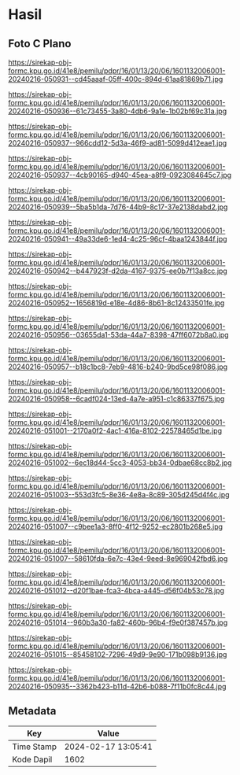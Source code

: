 # Hasil

## Foto C Plano

https://sirekap-obj-formc.kpu.go.id/41e8/pemilu/pdpr/16/01/13/20/06/1601132006001-20240216-050931--cd45aaaf-05ff-400c-894d-61aa81869b71.jpg

https://sirekap-obj-formc.kpu.go.id/41e8/pemilu/pdpr/16/01/13/20/06/1601132006001-20240216-050936--61c73455-3a80-4db6-9a1e-1b02bf69c31a.jpg

https://sirekap-obj-formc.kpu.go.id/41e8/pemilu/pdpr/16/01/13/20/06/1601132006001-20240216-050937--966cdd12-5d3a-46f9-ad81-5099d412eae1.jpg

https://sirekap-obj-formc.kpu.go.id/41e8/pemilu/pdpr/16/01/13/20/06/1601132006001-20240216-050937--4cb90165-d940-45ea-a8f9-0923084645c7.jpg

https://sirekap-obj-formc.kpu.go.id/41e8/pemilu/pdpr/16/01/13/20/06/1601132006001-20240216-050939--5ba5b1da-7d76-44b9-8c17-37e2138dabd2.jpg

https://sirekap-obj-formc.kpu.go.id/41e8/pemilu/pdpr/16/01/13/20/06/1601132006001-20240216-050941--49a33de6-1ed4-4c25-96cf-4baa1243844f.jpg

https://sirekap-obj-formc.kpu.go.id/41e8/pemilu/pdpr/16/01/13/20/06/1601132006001-20240216-050942--b447923f-d2da-4167-9375-ee0b7f13a8cc.jpg

https://sirekap-obj-formc.kpu.go.id/41e8/pemilu/pdpr/16/01/13/20/06/1601132006001-20240216-050952--1656819d-e18e-4d86-8b61-8c12433501fe.jpg

https://sirekap-obj-formc.kpu.go.id/41e8/pemilu/pdpr/16/01/13/20/06/1601132006001-20240216-050956--03655da1-53da-44a7-8398-47ff6072b8a0.jpg

https://sirekap-obj-formc.kpu.go.id/41e8/pemilu/pdpr/16/01/13/20/06/1601132006001-20240216-050957--b18c1bc8-7eb9-4816-b240-9bd5ce98f086.jpg

https://sirekap-obj-formc.kpu.go.id/41e8/pemilu/pdpr/16/01/13/20/06/1601132006001-20240216-050958--6cadf024-13ed-4a7e-a951-c1c86337f675.jpg

https://sirekap-obj-formc.kpu.go.id/41e8/pemilu/pdpr/16/01/13/20/06/1601132006001-20240216-051001--2170a0f2-4ac1-416a-8102-22578465d1be.jpg

https://sirekap-obj-formc.kpu.go.id/41e8/pemilu/pdpr/16/01/13/20/06/1601132006001-20240216-051002--6ec18d44-5cc3-4053-bb34-0dbae68cc8b2.jpg

https://sirekap-obj-formc.kpu.go.id/41e8/pemilu/pdpr/16/01/13/20/06/1601132006001-20240216-051003--553d3fc5-8e36-4e8a-8c89-305d245d4f4c.jpg

https://sirekap-obj-formc.kpu.go.id/41e8/pemilu/pdpr/16/01/13/20/06/1601132006001-20240216-051007--c9bee1a3-8ff0-4f12-9252-ec2801b268e5.jpg

https://sirekap-obj-formc.kpu.go.id/41e8/pemilu/pdpr/16/01/13/20/06/1601132006001-20240216-051007--58610fda-6e7c-43e4-9eed-8e969042fbd6.jpg

https://sirekap-obj-formc.kpu.go.id/41e8/pemilu/pdpr/16/01/13/20/06/1601132006001-20240216-051012--d20f1bae-fca3-4bca-a445-d56f04b53c78.jpg

https://sirekap-obj-formc.kpu.go.id/41e8/pemilu/pdpr/16/01/13/20/06/1601132006001-20240216-051014--960b3a30-fa82-460b-96b4-f9e0f387457b.jpg

https://sirekap-obj-formc.kpu.go.id/41e8/pemilu/pdpr/16/01/13/20/06/1601132006001-20240216-051015--85458102-7296-49d9-9e90-171b098b9136.jpg

https://sirekap-obj-formc.kpu.go.id/41e8/pemilu/pdpr/16/01/13/20/06/1601132006001-20240216-050935--3362b423-b11d-42b6-b088-7f11b0fc8c44.jpg


## Metadata

| Key        | Value               |
| ---------- | ------------------- |
| Time Stamp | 2024-02-17 13:05:41 |
| Kode Dapil | 1602                |



